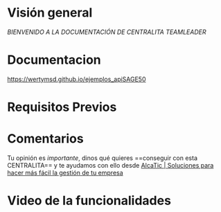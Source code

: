 
# Visión general

*BIENVENIDO A LA DOCUMENTACIÓN DE CENTRALITA TEAMLEADER*

  

# Documentacion

https://wertymsd.github.io/ejemplos_apiSAGE50

# Requisitos Previos


# Comentarios
Tu opinión es *importante*, dinos qué quieres ==conseguir con esta CENTRALITA== y te ayudamos con ello desde [AlcaTic | Soluciones para hacer más fácil la gestión de tu empresa](https://www.alcatic.com/)



# Video de la funcionalidades


